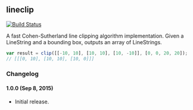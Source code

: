 ## lineclip

[![Build Status](https://travis-ci.org/mapbox/lineclip.svg?branch=master)](https://travis-ci.org/mapbox/lineclip)

A fast Cohen-Sutherland line clipping algorithm implementation. Given a LineString and a bounding box, outputs an array of LineStrings.

```js
var result = clip([[-10, 10], [10, 10], [10, -10]], [0, 0, 20, 20]);
// [[[0, 10], [10, 10], [10, 0]]]
```

### Changelog

#### 1.0.0 (Sep 8, 2015)

- Initial release.

